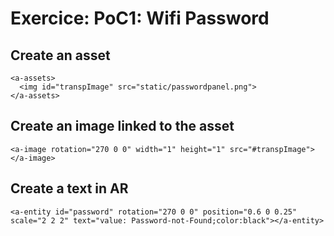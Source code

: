 # Exercice: PoC1: Wifi Password

## Create an asset

```
<a-assets>
  <img id="transpImage" src="static/passwordpanel.png">
</a-assets>
```

## Create an image linked to the asset

```
<a-image rotation="270 0 0" width="1" height="1" src="#transpImage"></a-image>
```

## Create a text in AR

```
<a-entity id="password" rotation="270 0 0" position="0.6 0 0.25" scale="2 2 2" text="value: Password-not-Found;color:black"></a-entity>
```

